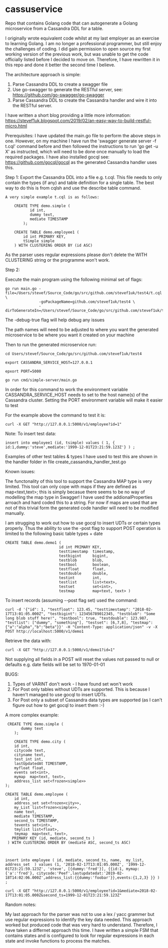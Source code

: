 # cassuservice 
Repo that contains Golang code that can autogenerate a Golang microservice from a Cassandra DDL for a table.

I originally wrote equivalent code whilst at my last employer as an exercise to learning Golang. I am no longer a professional programmer, but still enjoy the challenges of coding. I did gain permission to open source my first working version of the previous  work, but was unable to get the code officially listed before I decided to move on. Therefore, I have rewritten it in this repo and done it better the second time I believe. 

The architecture approach is simple:

1. Parse Cassandra DDL to create a swagger file
2. Use go-swagger to generate the RESTful server, see: https://github.com/go-swagger/go-swagger
3. Parse Cassandra DDL to create the Cassandra handler and wire it into the RESTful server.

I have written a short blog providing a little more information: https://stevef1uk.blogspot.com/2019/02/an-easy-way-to-build-restful-micro.html

Prerequisites:
I have updated the main.go file to perform the above steps in one. However, on my machine I have run the 'swagger generate server -f t.cql' command before and then followed the instructions to run 'go get -u X' as instructed, which will need to be done once manually to load the required packages. I have also installed gocql see: https://github.com/gocql/gocql as the generated Cassandra handler uses this.

Step 1: Export the Cassandra DDL into a file e.g. t.cql. This file needs to only contain the types (if any) and table definition for a single table. The best way to do this is from cqlsh and use the describe table command.
```
A very simple example t.cql is as follows:

    CREATE TYPE demo.simple (
           id int,
           dummy text,
           mediate TIMESTAMP
        );
    
    CREATE TABLE demo.employee1 (
        id int PRIMARY KEY,
        tSimple simple
    ) WITH CLUSTERING ORDER BY (id ASC)
```
As the parser uses regular expressions please don't delete the WITH CLUSTERING string or the programme won't work.

Step 2:

Execute the main program using the following minimal set of flags:
```
go run main.go -file=/Users/stevef/Source_Code/go/src/github.com/stevef1uk/test4/t.cql \
               -goPackageName=github.com/stevef1uk/test4 \
               -dirToGenerateIn=/Users/stevef/Source_Code/go/src/github.com/stevef1uk/test4
```
The -debug-true flag will help debug any issues

The path names will need to be adjusted to where you want the generated microservice to be where you want it created on your machine

Then to run the generated microservice run:
```
cd Users/stevef/Source_Code/go/src/github.com/stevef1uk/test4

export CASSANDRA_SERVICE_HOST=127.0.0.1

epxort PORT=5000

go run cmd/simple-server/main.go 
```
In order for this command to work the environment variable CASSANDRA_SERVICE_HOST needs to set to the host name(s) of the Cassandra cluster. 
Setting the PORT environment variable will make it easier to test 

For the example above the command to test it is:
```
curl -X GET "http://127.0.0.1:5000/v1/employee?id=1"
```
Note: To insert test data: 	
```
insert into employee1 (id, tsimple) values ( 1, { id:1,dummy:'steve',mediate:'1999-12-01T23:21:59.123Z'} ) ;
```
Examples of other test tables & types I have used to test this are shown in the handler folder in file create_cassandra_handler_test.go


Known issues:

The functonality of this tool to support the Cassandra MAP type is very limited. This tool can only cope with maps if they are defined as map<text,text>; this is simply becasue there seems to be no way of modelling the map type in Swagger! 
I have used the addionalProperties arroach and hard coded this to a string. For now if maps are used that are not of this trivial form the generated code handler will need to be modified manually.

I am strugging to work out how to use gocql to insert UDTs or certain types properly. Thus the ability to use the -post flag to support POST operation is limited to the following basic table types + date
```
CREATE TABLE demo.demo1 (
                        id int PRIMARY KEY,
                        testtimestamp  timestamp,
                        testbigint     bigint,
                        testblob       blob,
                        testbool       boolean,
                        testfloat      float,
                        testdouble     double,
                        testint        int,
                        testlist       list<text>,
                        testset        set<int>,
                        testmap        map<text, text> )
```
To insert records (assuming --post flag set) used the command:
```
curl -d '{"id": 1, "testfloat": 123.45, "testtimestamp": "2018-02-17T13:01:05.000Z", "testbigint": 123456789012345, "testblob": "Some long blob stuff here!", "testbool": true, "testdouble": 123.987, "testlist": ["dummy", "something"], "testset": [6,7,8], "testmap": {"a":"alpha","b":"beta"}}' -H "Content-Type: application/json" -v -X POST http://localhost:5000/v1/demo1
```
Retrieve the data with:
```
curl -X GET "http://127.0.0.1:5000/v1/demo1?id=1"
```
Not supplying all fields in a POST will reset the values not passed to null or defaults e.g. date fields will be set to 1970-01-01

BUGS:
1. Types of VARINT don't work - I have found set<VARINT> won't work
2. For Post only tables without UDTs are supported. This is because I haven't managed to use gocql to insert UDTs.
2. For Post only a subset of Cassandra data types are supported (as I can't figure out how to get gocql to insert them :-) 


A more complex example:
```
 CREATE TYPE demo.simple (
       dummy text
    );

    CREATE TYPE demo.city (
    id int,
    citycode text,
    cityname text,
    test_int int,
    lastUpdatedAt TIMESTAMP,
    myfloat float,
    events set<int>,
    mymap  map<text, text>,
    address_list set<frozen<simple>>
);

CREATE TABLE demo.employee (
    id int,
    address_set set<frozen<city>>,
    my_List list<frozen<simple>>,
    name text,
    mediate TIMESTAMP,
    second_ts TIMESTAMP,
    tevents set<int>,
    tmylist list<float>,
    tmymap  map<text, text>,
   PRIMARY KEY (id, mediate, second_ts )
 ) WITH CLUSTERING ORDER BY (mediate ASC, second_ts ASC)



insert into employee ( id, mediate, second_ts, name,  my_list, address_set  ) values (1, '2018-02-17T13:01:05.000Z', '1999-12-01T23:21:59.123Z', 'steve', [{dummy:'fred'}], {{id:1, mymap:{'a':'fred'}, citycode:'Peef',lastupdatedat:'2019-02-18T14:02:06.000Z',address_list:{{dummy:'foobar'}},events:{1,2,3} }} ) ;

curl -X GET "http://127.0.0.1:5000/v1/employee?id=1&mediate=2018-02-17T13:01:05.000Z&second_ts=1999-12-01T23:21:59.123Z"
```

Random notes:

My last approach for the parser was not to use a lex / yacc grammer but use regular expressions to identify the key data needed. This approach worked but produced code that was very hard to understand. Therefore, I have taken a differnet approach this time. I have written a simple FSM that contains states and is configured to look for regular expressions in each state and invoke functions to process the matches.

